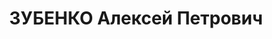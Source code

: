 ---
title: ЗУБЕНКО Алексей Петрович
description: "1901, Харківська обл., с. Новоселівка Нововодолазького р-ну, українець,\
  \ член ВКП(б) у 1921-1937 рр., освіта початкова, прож.: м. Старобільськ, другий\
  \ секретар окружкому КП(б)У \n  Військовою колегією Верховного суду СРСР 1 грудня\
  \ 1937 р. засуджений до розстрілу. Вирок виконано 2 грудня 1937 року. \n  Реабілітований\
  \ у 1957 р."
---